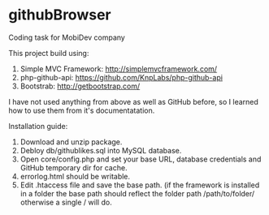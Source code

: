 githubBrowser
=============

Coding task for MobiDev company

This project build using:
1. Simple MVC Framework: http://simplemvcframework.com/
2. php-github-api: https://github.com/KnpLabs/php-github-api
3. Bootstrab: http://getbootstrap.com/

I have not used anything from above as well as GitHub before, so I learned how to use them from it's documentatation.

Installation guide:
1. Download and unzip package.
2. Debloy db/githublikes.sql into MySQL database.
3. Open core/config.php and set your base URL, database credentials and GitHub temporary dir for cache.
4. errorlog.html should be writable.
5. Edit .htaccess file and save the base path. 
   (if the framework is installed in a folder the base path should reflect the folder path /path/to/folder/ otherwise a single / will do.
